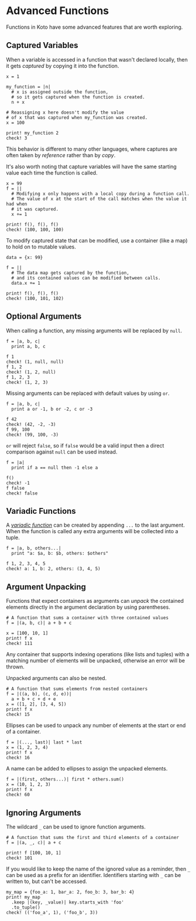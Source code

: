 # Advanced Functions

Functions in Koto have some advanced features that are worth exploring.

## Captured Variables

When a variable is accessed in a function that wasn't declared locally, 
then it gets _captured_ by copying it into the function.

```koto
x = 1

my_function = |n| 
  # x is assigned outside the function,
  # so it gets captured when the function is created.
  n + x 

# Reassigning x here doesn't modify the value 
# of x that was captured when my_function was created.
x = 100

print! my_function 2
check! 3
```

This behavior is different to many other languages, 
where captures are often taken by _reference_ rather than by _copy_.

It's also worth noting that capture variables will have the same starting value
each time the function is called. 

```koto
x = 99
f = || 
  # Modifying x only happens with a local copy during a function call.
  # The value of x at the start of the call matches when the value it had when 
  # it was captured.
  x += 1

print! f(), f(), f()
check! (100, 100, 100)
```

To modify captured state that can be modified, 
use a container (like a map) to hold on to mutable values.

```koto
data = {x: 99}

f = || 
  # The data map gets captured by the function, 
  # and its contained values can be modified between calls.
  data.x += 1

print! f(), f(), f()
check! (100, 101, 102)
```

## Optional Arguments

When calling a function, any missing arguments will be replaced by `null`.

```koto
f = |a, b, c|
  print a, b, c

f 1
check! (1, null, null)
f 1, 2
check! (1, 2, null)
f 1, 2, 3
check! (1, 2, 3)
```

Missing arguments can be replaced with default values by using `or`.

```koto
f = |a, b, c|
  print a or -1, b or -2, c or -3

f 42
check! (42, -2, -3)
f 99, 100
check! (99, 100, -3)
```

`or` will reject `false`, so if `false` would be a valid input then a
direct comparison against `null` can be used instead.

```koto
f = |a| 
  print if a == null then -1 else a

f()
check! -1
f false
check! false
```

## Variadic Functions

A [_variadic function_][variadic] can be created by appending `...` to the 
last argument. 
When the function is called any extra arguments will be collected into a tuple.

```koto
f = |a, b, others...|
  print "a: $a, b: $b, others: $others"

f 1, 2, 3, 4, 5
check! a: 1, b: 2, others: (3, 4, 5)
```

## Argument Unpacking

Functions that expect containers as arguments can _unpack_ the contained
elements directly in the argument declaration by using parentheses.

```koto
# A function that sums a container with three contained values
f = |(a, b, c)| a + b + c

x = [100, 10, 1]
print! f x
check! 111
```

Any container that supports indexing operations (like lists and tuples) 
with a matching number of elements will be unpacked, 
otherwise an error will be thrown.

Unpacked arguments can also be nested.

```koto
# A function that sums elements from nested containers
f = |((a, b), (c, d, e))| 
  a + b + c + d + e
x = ([1, 2], [3, 4, 5])
print! f x
check! 15
```

Ellipses can be used to unpack any number of elements at the start or end of a 
container.

```koto
f = |(..., last)| last * last
x = (1, 2, 3, 4)
print! f x
check! 16
```

A name can be added to ellipses to assign the unpacked elements. 

```koto
f = |(first, others...)| first * others.sum()
x = (10, 1, 2, 3)
print! f x
check! 60
```

## Ignoring Arguments

The wildcard `_` can be used to ignore function arguments.

```koto
# A function that sums the first and third elements of a container
f = |(a, _, c)| a + c

print! f [100, 10, 1]
check! 101
```

If you would like to keep the name of the ignored value as a reminder, 
then `_` can be used as a prefix for an identifier. Identifiers starting with 
`_` can be written to, but can't be accessed.

```koto
my_map = {foo_a: 1, bar_a: 2, foo_b: 3, bar_b: 4}
print! my_map
  .keep |(key, _value)| key.starts_with 'foo'
  .to_tuple()
check! (('foo_a', 1), ('foo_b', 3))
```

[variadic]: https://en.wikipedia.org/wiki/Variadic_function
